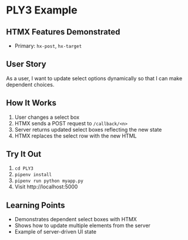 # PLY3 Example

## HTMX Features Demonstrated
- Primary: `hx-post`, `hx-target`

## User Story
As a user, I want to update select options dynamically so that I can make dependent choices.

## How It Works
1. User changes a select box
2. HTMX sends a POST request to `/callback/<n>`
3. Server returns updated select boxes reflecting the new state
4. HTMX replaces the select row with the new HTML

## Try It Out
1. `cd PLY3`
2. `pipenv install`
3. `pipenv run python myapp.py`
4. Visit http://localhost:5000

## Learning Points
- Demonstrates dependent select boxes with HTMX
- Shows how to update multiple elements from the server
- Example of server-driven UI state 